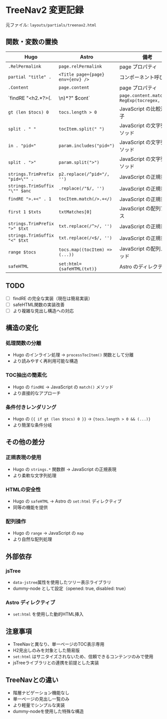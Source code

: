 # TreeNav2 変更記録

元ファイル: `layouts/partials/treenav2.html`

## 関数・変数の置換

| Hugo | Astro | 備考 |
| ---- | ----- | ---- |
| `.RelPermalink` | `page.relPermalink` | page プロパティ |
| `partial "title" .` | `<Title page={page} env={env} />` | コンポーネント呼び出し |
| `.Content` | `page.content` | page プロパティ |
| `findRE "<h2.*?>(.|\n)*?</h2>" $cont` | `page.content.match(new RegExp(tocregex, 'g'))` | JavaScript の正規表現 |
| `gt (len $tocs) 0` | `tocs.length > 0` | JavaScript の比較演算子 |
| `split . " "` | `tocItem.split(" ")` | JavaScript の文字列メソッド |
| `in . "pid="` | `param.includes("pid=")` | JavaScript の文字列メソッド |
| `split . ">"` | `param.split(">")` | JavaScript の文字列メソッド |
| `strings.TrimPrefix "pid=\"" .` | `p2.replace(/^pid="/, '')` | JavaScript の正規表現 |
| `strings.TrimSuffix "\"" $anc` | `.replace(/"$/, '')` | JavaScript の正規表現 |
| `findRE ">.+<" . 1` | `tocItem.match(/>.+</)` | JavaScript の正規表現 |
| `first 1 $txts` | `txtMatches[0]` | JavaScript の配列アクセス |
| `strings.TrimPrefix ">" $txt` | `txt.replace(/^>/, '')` | JavaScript の正規表現 |
| `strings.TrimSuffix "<" $txt` | `txt.replace(/<$/, '')` | JavaScript の正規表現 |
| `range $tocs` | `tocs.map((tocItem) => (...))` | JavaScript の配列メソッド |
| `safeHTML` | `set:html={safeHTML(txt)}` | Astro のディレクティブ |

## TODO

- [ ] findRE の完全な実装（現在は簡易実装）
- [ ] safeHTML関数の実装改善
- [ ] より複雑な見出し構造への対応

## 構造の変化

### 処理関数の分離
- Hugo のインライン処理 → `processTocItem()` 関数として分離
- より読みやすく再利用可能な構造

### TOC抽出の簡素化
- Hugo の `findRE` → JavaScript の `match()` メソッド
- より直接的なアプローチ

### 条件付きレンダリング
- Hugo の `{{ if gt (len $tocs) 0 }}` → `{tocs.length > 0 && (...)}`
- より簡潔な条件分岐

## その他の差分

### 正規表現の使用
- Hugo の `strings.*` 関数群 → JavaScript の正規表現
- より柔軟な文字列処理

### HTMLの安全性
- Hugo の `safeHTML` → Astro の `set:html` ディレクティブ
- 同等の機能を提供

### 配列操作
- Hugo の `range` → JavaScript の `map`
- より自然な配列処理

## 外部依存

### jsTree
- `data-jstree`属性を使用したツリー表示ライブラリ
- dummy-node として設定（opened: true, disabled: true）

### Astro ディレクティブ
- `set:html` を使用した動的HTML挿入

## 注意事項

- TreeNavと異なり、単一ページのTOC表示専用
- H2見出しのみを対象とした簡易版
- `set:html` はサニタイズされないため、信頼できるコンテンツのみで使用
- jsTreeライブラリとの連携を前提とした実装

## TreeNavとの違い

- 階層ナビゲーション機能なし
- 単一ページの見出し一覧のみ
- より軽量でシンプルな実装
- dummy-nodeを使用した特殊な構造